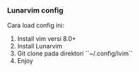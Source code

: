 ### Lunarvim config
Cara load config ini:
<ol>
  <li>Install vim versi 8.0+</li>
  <li>Install Lunarvim</li>
  <li>Git clone pada direktori ``~/.config/lvim``</li>
  <li>Enjoy</li>
</ol>

